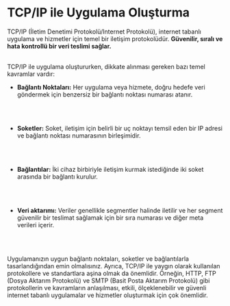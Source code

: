 # TCP/IP ile Uygulama Oluşturma

TCP/IP (İletim Denetimi Protokolü/Internet Protokolü), internet tabanlı uygulama ve hizmetler için temel bir iletişim protokolüdür. **Güvenilir, sıralı ve hata kontrollü bir veri teslimi sağlar.**
<br>
<br>

TCP/IP ile uygulama oluştururken, dikkate alınması gereken bazı temel kavramlar vardır:

- **Bağlantı Noktaları:** Her uygulama veya hizmete, doğru hedefe veri göndermek için benzersiz bir bağlantı noktası numarası atanır.
<br>
<br>

- **Soketler:** Soket, iletişim için belirli bir uç noktayı temsil eden bir IP adresi ve bağlantı noktası numarasının birleşimidir.
<br>
<br>

- **Bağlantılar:** İki cihaz birbiriyle iletişim kurmak istediğinde iki soket arasında bir bağlantı kurulur.
<br>
<br>

- **Veri aktarımı:** Veriler genellikle segmentler halinde iletilir ve her segment güvenilir bir teslimat sağlamak için bir sıra numarası ve diğer meta verileri içerir.
<br>
<br>

Uygulamanızın uygun bağlantı noktaları, soketler ve bağlantılarla tasarlandığından emin olmalısınız. Ayrıca, TCP/IP ile yaygın olarak kullanılan protokollere ve standartlara aşina olmak da önemlidir. Örneğin, HTTP, FTP (Dosya Aktarım Protokolü) ve SMTP (Basit Posta Aktarım Protokolü) gibi protokollerin ve kavramların anlaşılması, etkili, ölçeklenebilir ve güvenli internet tabanlı uygulamalar ve hizmetler oluşturmak için çok önemlidir.
